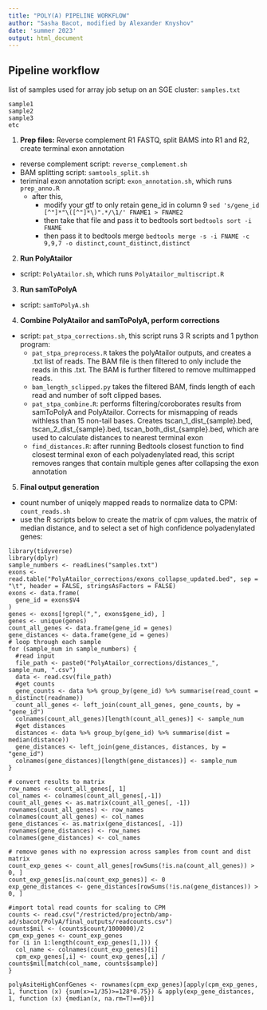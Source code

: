 ```yaml
---
title: "POLY(A) PIPELINE WORKFLOW"
author: "Sasha Bacot, modified by Alexander Knyshov"
date: 'summer 2023'
output: html_document
---
```


## Pipeline workflow
list of samples used for array job setup on an SGE cluster: `samples.txt`
```
sample1
sample2
sample3
etc
```


1. **Prep files:** Reverse complement R1 FASTQ, split BAMS into R1 and R2, create terminal exon annotation
  * reverse complement script: `reverse_complement.sh`
  * BAM splitting script: `samtools_split.sh`
  * teriminal exon annotation script: `exon_annotation.sh`, which runs `prep_anno.R`
    * after this, 
      * modify your gtf to only retain gene_id in column 9 `sed 's/gene_id [^"]*"\([^"]*\)".*/\1/' FNAME1 > FNAME2`
      * then take that file and pass it to bedtools sort `bedtools sort -i FNAME`
      * then pass it to bedtools merge `bedtools merge -s -i FNAME -c 9,9,7 -o distinct,count_distinct,distinct`
2. **Run PolyAtailor**
  * script: `PolyAtailor.sh`, which runs `PolyAtailor_multiscript.R`
3. **Run samToPolyA**
  * script: `samToPolyA.sh`
4. **Combine PolyAtailor and samToPolyA, perform corrections**
  * script: `pat_stpa_corrections.sh`, this script runs 3 R scripts and 1 python program:
    + `pat_stpa_preprocess.R` takes the polyAtailor outputs, and creates a .txt list of reads. The BAM file is then filtered to only include the reads in this .txt. The BAM is further filtered to remove multimapped reads.
    + `bam_length_sclipped.py` takes the filtered BAM, finds length of each read and number of soft clipped bases.
    + `pat_stpa_combine.R`: performs filtering/coroborates results from samToPolyA and PolyAtailor. Corrects for mismapping of reads withless than 15 non-tail bases. Creates tscan_1_dist_{sample}.bed, tscan_2_dist_{sample}.bed, tscan_both_dist_{sample}.bed, which are used to calculate distances to nearest terminal exon
    + `find_distances.R`: after running Bedtools closest function to find closest terminal exon of each polyadenylated read, this script removes ranges that contain multiple genes after collapsing the exon annotation
5. **Final output generation**
  * count number of uniqely mapped reads to normalize data to CPM: `count_reads.sh`
  * use the R scripts below to create the matrix of cpm values, the matrix of median distance, and to select a set of high confidence polyadenylated genes:
```
library(tidyverse)
library(dplyr)
sample_numbers <- readLines("samples.txt")
exons <- read.table("PolyAtailor_corrections/exons_collapse_updated.bed", sep = "\t", header = FALSE, stringsAsFactors = FALSE)
exons <- data.frame(
  gene_id = exons$V4
)
genes <- exons[!grepl(",", exons$gene_id), ]
genes <- unique(genes)
count_all_genes <- data.frame(gene_id = genes)
gene_distances <- data.frame(gene_id = genes)
# loop through each sample
for (sample_num in sample_numbers) {
  #read input
  file_path <- paste0("PolyAtailor_corrections/distances_", sample_num, ".csv")
  data <- read.csv(file_path)
  #get counts
  gene_counts <- data %>% group_by(gene_id) %>% summarise(read_count = n_distinct(readname))
  count_all_genes <- left_join(count_all_genes, gene_counts, by = "gene_id")
  colnames(count_all_genes)[length(count_all_genes)] <- sample_num
  #get distances
  distances <- data %>% group_by(gene_id) %>% summarise(dist = median(distance))
  gene_distances <- left_join(gene_distances, distances, by = "gene_id")
  colnames(gene_distances)[length(gene_distances)] <- sample_num
}

# convert results to matrix
row_names <- count_all_genes[, 1]
col_names <- colnames(count_all_genes[,-1])
count_all_genes <- as.matrix(count_all_genes[, -1])
rownames(count_all_genes) <- row_names
colnames(count_all_genes) <- col_names
gene_distances <- as.matrix(gene_distances[, -1])
rownames(gene_distances) <- row_names
colnames(gene_distances) <- col_names

# remove genes with no expression across samples from count and dist matrix
count_exp_genes <- count_all_genes[rowSums(!is.na(count_all_genes)) > 0, ]
count_exp_genes[is.na(count_exp_genes)] <- 0
exp_gene_distances <- gene_distances[rowSums(!is.na(gene_distances)) > 0, ]

#import total read counts for scaling to CPM
counts <- read.csv("/restricted/projectnb/amp-ad/sbacot/PolyA/final_outputs/readcounts.csv")
counts$mil <- (counts$count/1000000)/2
cpm_exp_genes <- count_exp_genes
for (i in 1:length(count_exp_genes[1,])) {
  col_name <- colnames(count_exp_genes)[i]
  cpm_exp_genes[,i] <- count_exp_genes[,i] / counts$mil[match(col_name, counts$sample)]
}

polyAsiteHighConfGenes <- rownames(cpm_exp_genes)[apply(cpm_exp_genes, 1, function (x) {sum(x>=1/35)>=128*0.75}) & apply(exp_gene_distances, 1, function (x) {median(x, na.rm=T)==0})]
```
  

